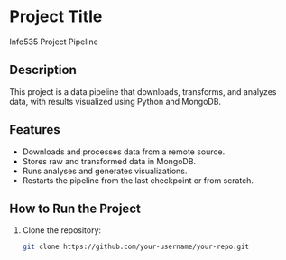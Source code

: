 # Project Title
Info535 Project Pipeline

## Description
This project is a data pipeline that downloads, transforms, and analyzes data, with results visualized using Python and MongoDB.

## Features
- Downloads and processes data from a remote source.
- Stores raw and transformed data in MongoDB.
- Runs analyses and generates visualizations.
- Restarts the pipeline from the last checkpoint or from scratch.

## How to Run the Project
1. Clone the repository:
   ```bash
   git clone https://github.com/your-username/your-repo.git

